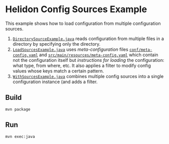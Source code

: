 # Helidon Config Sources Example

This example shows how to load configuration from multiple 
configuration sources.

1. [`DirectorySourceExample.java`](./src/main/java/io/helidon/config/examples/sources/DirectorySourceExample.java)
reads configuration from multiple files in a directory by specifying only the directory.
2. [`LoadSourcesExample.java`](./src/main/java/io/helidon/config/examples/sources/LoadSourcesExample.java)
uses _meta-configuration_ files [`conf/meta-config.yaml`](./conf/meta-config.yaml) 
and [`src/main/resources/meta-config.yaml`](./src/main/resources/meta-config.yaml)
which contain not the configuration itself but
_instructions for loading_ the configuration: what type, from where, etc. It also
applies a filter to modify config values whose keys match a certain pattern.
3. [`WithSourcesExample.java`](./src/main/java/io/helidon/config/examples/sources/WithSourcesExample.java)
combines multiple config sources into a single configuration instance (and adds a
filter.

## Build

```
mvn package
```

## Run

```
mvn exec:java
```
